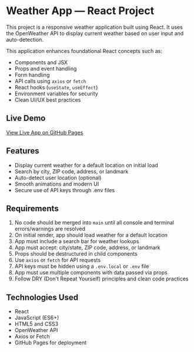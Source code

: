 # Weather App — React Project

This project is a responsive weather application built using React. It uses the OpenWeather API to display current weather based on user input and auto-detection.

This application enhances foundational React concepts such as:
- Components and JSX
- Props and event handling
- Form handling
- API calls using `axios` or `fetch`
- React hooks (`useState`, `useEffect`)
- Environment variables for security
- Clean UI/UX best practices

## Live Demo

[View Live App on GitHub Pages](https://NengiIkoli.github.io/Weather-React-Project)

## Features

- Display current weather for a default location on initial load
- Search by city, ZIP code, address, or landmark
- Auto-detect user location (optional)
- Smooth animations and modern UI
- Secure use of API keys through .env files

## Requirements

1. No code should be merged into `main` until all console and terminal errors/warnings are resolved
2. On initial render, app should load weather for a default location
3. App must include a search bar for weather lookups
4. App must accept: city/state, ZIP code, address, or landmark
5. Props should be destructured in child components
6. Use `axios` or `fetch` for API requests
7. API keys must be hidden using a `.env.local` or `.env` file
8. App must use multiple components with data passed via props
9. Follow DRY (Don't Repeat Yourself) principles and clean code practices

## Technologies Used

- React
- JavaScript (ES6+)
- HTML5 and CSS3
- OpenWeather API
- Axios or Fetch
- GitHub Pages for deployment


